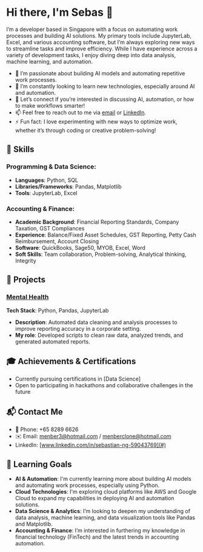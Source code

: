 

<!--
**Rknoobie/Rknoobie** is a ✨ _special_ ✨ repository because its `README.md` (this file) appears on your GitHub profile.

Here are some ideas to get you started:

- 🔭 I’m currently working on ...
- 🌱 I’m currently learning ...
- 👯 I’m looking to collaborate on ...
- 🤔 I’m looking for help with ...
- 💬 Ask me about ...
- 📫 How to reach me: ...
- 😄 Pronouns: ...
- ⚡ Fun fact: ...
-->


# Hi there, I'm Sebas 👋

I’m a developer based in Singapore with a focus on automating work processes and building AI solutions. My primary tools include JupyterLab, Excel, and various accounting software, but I’m always exploring new ways to streamline tasks and improve efficiency. While I have experience across a variety of development tasks, I enjoy diving deep into data analysis, machine learning, and automation.

- 🔭 I’m passionate about building AI models and automating repetitive work processes.
- 🌱 I’m constantly looking to learn new technologies, especially around AI and automation.
- 💬 Let’s connect if you’re interested in discussing AI, automation, or how to make workflows smarter!
- 📫 Feel free to reach out to me via [email](menber3@hotmail.com) or [LinkedIn](www.linkedin.com/in/sebastian-ng-59043769).
- ⚡ Fun fact: I love experimenting with new ways to optimize work, whether it’s through coding or creative problem-solving!

## 🚀 Skills

### Programming & Data Science:
- **Languages**: Python, SQL
- **Libraries/Frameworks**: Pandas, Matplotlib
- **Tools**: JupyterLab, Excel

### Accounting & Finance:
- **Academic Background**: Financial Reporting Standards, Company Taxation, GST Compliances
- **Experience**: Balance/Fixed Asset Schedules, GST Reporting, Petty Cash Reimbursement, Account Closing
- **Software**: QuickBooks, Sage50, MYOB, Excel, Word
- **Soft Skills**: Team collaboration, Problem-solving, Analytical thinking, Integrity

## 🌟 Projects

### [Mental Health](#)
**Tech Stack**: Python, Pandas, JupyterLab
- **Description**: Automated data cleaning and analysis processes to improve reporting accuracy in a corporate setting.
- **My role**: Developed scripts to clean raw data, analyzed trends, and generated automated reports.

## 🎓 Achievements & Certifications
- Currently pursuing certifications in [Data Science]
- Open to participating in hackathons and collaborative challenges in the future


## 📬 Contact Me

- 📱 Phone: +65 8289 6626
- ✉️ Email: [menber3@hotmail.com](mailto:menber3@hotmail.com) / [menberclone@hotmail.com](mailto:menberclone@hotmail.com)
- LinkedIn: [www.linkedin.com/in/sebastian-ng-59043769](#) 

## 🎯 Learning Goals

- **AI & Automation**: I'm currently learning more about building AI models and automating work processes, especially using Python.
- **Cloud Technologies**: I'm exploring cloud platforms like AWS and Google Cloud to expand my capabilities in deploying AI and automation solutions.
- **Data Science & Analytics**: I’m looking to deepen my understanding of data analysis, machine learning, and data visualization tools like Pandas and Matplotlib.
- **Accounting & Finance**: I’m interested in furthering my knowledge in financial technology (FinTech) and the latest trends in accounting automation.





